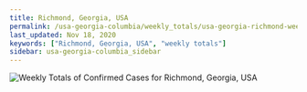 ```yaml
---
title: Richmond, Georgia, USA
permalink: /usa-georgia-columbia/weekly_totals/usa-georgia-richmond-weekly_totals.html
last_updated: Nov 18, 2020
keywords: ["Richmond, Georgia, USA", "weekly totals"]
sidebar: usa-georgia-columbia_sidebar
---
```


![Weekly Totals of Confirmed Cases for Richmond, Georgia, USA](/covid_tracker/images/graphs/usa-georgia-richmond-weekly_totals_graph.png)
